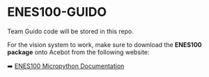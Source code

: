 # ENES100-GUIDO

Team Guido code will be stored in this repo.

For the vision system to work, make sure to download the **ENES100 package** onto Acebot from the following website:

➡️ [ENES100 Micropython Documentation](https://enes100.umd.edu/documentation/micropython/)
